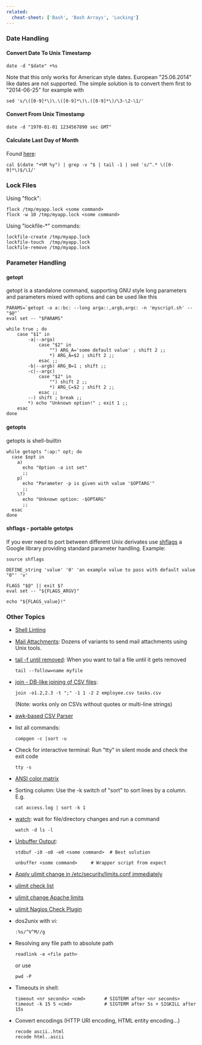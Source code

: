 ```yaml
---
related:
  cheat-sheet: ['Bash', 'Bash Arrays', 'Locking']
---
```


### Date Handling

#### Convert Date To Unix Timestamp

    date -d "$date" +%s

Note that this only works for American style dates. European
"25.06.2014" like dates are not supported. The simple solution is to
convert them first to "2014-06-25" for example with

    sed 's/\([0-9]*\)\.\([0-9]*\)\.([0-9]*\)/\3-\2-\1/'

#### Convert From Unix Timestamp

    date -d "1970-01-01 1234567890 sec GMT"

#### Calculate Last Day of Month

Found
[here](http://delicious.com/redirect?url=http%3A//www.unix.com/shell-programming-scripting/21877-how-get-month-last-date-unix.html):

    cal $(date "+%M %y") | grep -v ^$ | tail -1 | sed 's/^.* \([0-9]*\)$/\1/'

### Lock Files

Using "flock":

    flock /tmp/myapp.lock <some command>
    flock -w 10 /tmp/myapp.lock <some command>

Using "lockfile-\*" commands:

    lockfile-create /tmp/myapp.lock
    lockfile-touch  /tmp/myapp.lock
    lockfile-remove /tmp/myapp.lock

### Parameter Handling

#### getopt

getopt is a standalone command, supporting GNU style long parameters and
parameters mixed with options and can be used like this

    PARAMS=`getopt -o a::bc: --long arga::,argb,argc: -n 'myscript.sh' -- "$@"`
    eval set -- "$PARAMS"

    while true ; do
        case "$1" in
            -a|--arga)
                case "$2" in
                    "") ARG_A='some default value' ; shift 2 ;;
                    *) ARG_A=$2 ; shift 2 ;;
                esac ;;
            -b|--argb) ARG_B=1 ; shift ;;
            -c|--argc)
                case "$2" in
                    "") shift 2 ;;
                    *) ARG_C=$2 ; shift 2 ;;
                esac ;;
            --) shift ; break ;;
            *) echo "Unknown option!" ; exit 1 ;;
        esac
    done

#### getopts

getopts is shell-builtin

    while getopts ":ap:" opt; do
      case $opt in
        a)
          echo "Option -a ist set"
          ;;
        p)
          echo "Parameter -p is given with value '$OPTARG'"
          ;;
        \?)
          echo "Unknown option: -$OPTARG"
          ;;
      esac
    done

#### shflags - portable getotps

If you ever need to port between different Unix derivates use
[shflags](https://code.google.com/p/shflags/) a Google library providing
standard parameter handling. Example:

    source shflags

    DEFINE_string 'value' '0' 'an example value to pass with default value "0"' 'v'

    FLAGS "$@" || exit $?
    eval set -- "${FLAGS_ARGV}"

    echo "${FLAGS_value}!"

### Other Topics

-   [Shell Linting](https://github.com/koalaman/shellcheck)
-   [Mail Attachments](http://www.panix.com/%7Ekylet/unix-att.html):
    Dozens of variants to send mail attachments using Unix tools.
-   [tail -f until
    removed](http://lzone.de/follow+file+with+tail+until+removed): When
    you want to tail a file until it gets removed

        tail --follow=name myfile

-   [join - DB-like joining of CSV files](/how+to+join+CSV+Files):

        join -o1.2,2.3 -t ";" -1 1 -2 2 employee.csv tasks.csv

    (Note: works only on CSVs without quotes or multi-line strings)

-   [awk-based CSV
    Parser](https://github.com/geoffroy-aubry/awk-csv-parser)
-   list all commands:

        compgen -c |sort -u

-   Check for interactive terminal: Run "tty" in silent mode and check
    the exit code

        tty -s

-   [ANSI color matrix](/node/23)
-   Sorting column: Use the -k switch of "sort" to sort lines by a
    column. E.g.

        cat access.log | sort -k 1

-   [watch](http://www.commandlinefu.com/commands/tagged/583/watch):
    wait for file/directory changes and run a command

        watch -d ls -l

-   [Unbuffer
    Output](http://unix.stackexchange.com/questions/25372/turn-off-buffering-in-pipe):

        stdbuf -i0 -o0 -e0 <some command>  # Best solution

        unbuffer <some command>     # Wrapper script from expect

-   [Apply ulimit change in /etc/security/limits.conf
    immediately](/apply+limits+immediately)
-   [ulimit check list](/Debian+Ubuntu+ulimit+Check+List)
-   [ulimit change Apache limits](/Ubuntu+Apache+and+ulimit)
-   [ulimit Nagios Check
    Plugin](/Nagios%20Check%20Plugin%20for%20nofile%20Limit)
-   dos2unix with vi:

        :%s/^V^M//g

-   Resolving any file path to absolute path

        readlink -e <file path>

    or use

        pwd -P

-   Timeouts in shell:

        timeout <nr seconds> <cmd>       # SIGTERM after <nr seconds>
        timeout -k 15 5 <cmd>            # SIGTERM after 5s + SIGKILL after 15s

-   Convert encodings (HTTP URI encoding, HTML entity encoding...)

        recode ascii..html
        recode html..ascii


